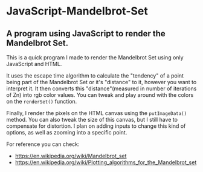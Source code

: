 # JavaScript-Mandelbrot-Set
## A program using JavaScript to render the Mandelbrot Set.

This is a quick program I made to render the Mandelbrot Set using only JavaScript and HTML.

It uses the escape time algorithm to calculate the "tendency" of a point being part of the Mandelbrot Set or it's "distance" to it, however you want to interpret it. It then converts this "distance"(measured in number of iterations of Zn) into rgb color values. You can tweak and play around with the colors on the `renderSet()` function.

Finally, I render the pixels on the HTML canvas using the `putImageData()` method. You can also tweak the size of this canvas, but I still have to compensate for distortion. I plan on adding inputs to change this kind of options, as well as zooming into a specific point.

For reference you can check:

- https://en.wikipedia.org/wiki/Mandelbrot_set
- https://en.wikipedia.org/wiki/Plotting_algorithms_for_the_Mandelbrot_set
